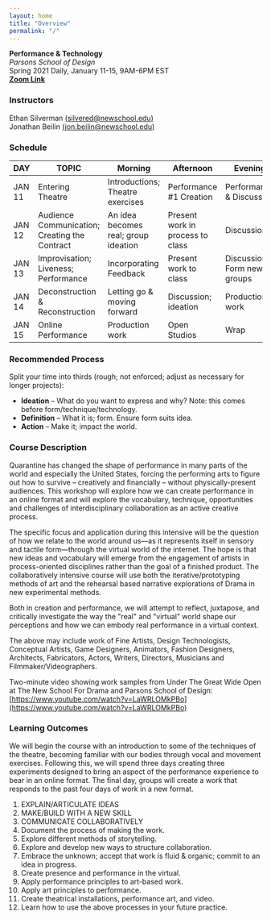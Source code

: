 ```yaml
---
layout: home
title: "Overview"
permalink: "/"
---
```


**Performance & Technology**  
_Parsons School of Design_  
Spring 2021 Daily, January 11-15, 9AM-6PM EST  
**[Zoom Link](https://NewSchool.zoom.us/j/93521164740?pwd=YzlnTUdKdUY1TTVBai93SmgxR0FRZz09)**

### Instructors

Ethan Silverman [(silvered@newschool.edu)](mailto:silvered@newschool.edu)  
Jonathan Beilin [(jon.beilin@newschool.edu)](mailto:jon.beilin@newschool.edu)

### Schedule

| DAY | TOPIC | Morning | Afternoon | Evening |
| --- | --- | --- | --- | --- |
| JAN 11 | Entering Theatre | Introductions; Theatre exercises | Performance #1 Creation | Performance & Discussion |
| JAN 12 | Audience Communication; Creating the Contract | An idea becomes real; group ideation | Present work in process to class | Discussion |
| JAN 13 | Improvisation; Liveness; Performance | Incorporating Feedback | Present work to class | Discussion; Form new groups |
| JAN 14 | Deconstruction &amp; Reconstruction | Letting go &amp; moving forward | Discussion; ideation | Production work |
| JAN 15 | Online Performance | Production work | Open Studios | Wrap |

### Recommended Process

Split your time into thirds (rough; not enforced; adjust as necessary for longer projects):

- **Ideation** &#x2013; What do you want to express and why? Note: this comes before form/technique/technology.
- **Definition** &#x2013; What it is; form. Ensure form suits idea.
- **Action** &#x2013; Make it; impact the world.

### Course Description

Quarantine has changed the shape of performance in many parts of the world and especially the United States, forcing the performing arts to figure out how to survive &#x2013; creatively and financially &#x2013; without physically-present audiences. This workshop will explore how we can create performance in an online format and will explore the vocabulary, technique, opportunities and challenges of interdisciplinary collaboration as an active creative process.

The specific focus and application during this intensive will be the question of how we relate to the world around us—as it represents itself in sensory and tactile form—through the virtual world of the internet. The hope is that new ideas and vocabulary will emerge from the engagement of artists in process-oriented disciplines rather than the goal of a finished product. The collaboratively intensive course will use both the iterative/prototyping methods of art and the rehearsal based narrative explorations of Drama in new experimental methods.

Both in creation and performance, we will attempt to reflect, juxtapose, and critically investigate the way the "real" and "virtual" world shape our perceptions and how we can embody real performance in a virtual context.

The above may include work of Fine Artists, Design Technologists, Conceptual Artists, Game Designers, Animators, Fashion Designers, Architects, Fabricators, Actors, Writers, Directors, Musicians and Filmmaker/Videographers.

Two-minute video showing work samples from Under The Great Wide Open at The New School For Drama and Parsons School of Design: [https://www.youtube.com/watch?v=LaWRLOMkPBo](https://www.youtube.com/watch?v=LaWRLOMkPBo)

### Learning Outcomes

We will begin the course with an introduction to some of the techniques of the theatre, becoming familiar with our bodies through vocal and movement exercises. Following this, we will spend three days creating three experiments designed to bring an aspect of the performance experience to bear in an online format. The final day, groups will create a work that responds to the past four days of work in a new format.

1. EXPLAIN/ARTICULATE IDEAS
2. MAKE/BUILD WITH A NEW SKILL
3. COMMUNICATE COLLABORATIVELY
4. Document the process of making the work.
5. Explore different methods of storytelling.
6. Explore and develop new ways to structure collaboration.
7. Embrace the unknown; accept that work is fluid & organic; commit to an idea in progress.
8. Create presence and performance in the virtual.
9. Apply performance principles to art-based work.
10. Apply art principles to performance.
11. Create theatrical installations, performance art, and video.
12. Learn how to use the above processes in your future practice.
